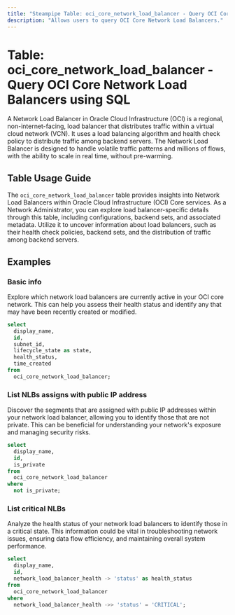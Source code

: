 ```yaml
---
title: "Steampipe Table: oci_core_network_load_balancer - Query OCI Core Network Load Balancers using SQL"
description: "Allows users to query OCI Core Network Load Balancers."
---
```


# Table: oci_core_network_load_balancer - Query OCI Core Network Load Balancers using SQL

A Network Load Balancer in Oracle Cloud Infrastructure (OCI) is a regional, non-internet-facing, load balancer that distributes traffic within a virtual cloud network (VCN). It uses a load balancing algorithm and health check policy to distribute traffic among backend servers. The Network Load Balancer is designed to handle volatile traffic patterns and millions of flows, with the ability to scale in real time, without pre-warming.

## Table Usage Guide

The `oci_core_network_load_balancer` table provides insights into Network Load Balancers within Oracle Cloud Infrastructure (OCI) Core services. As a Network Administrator, you can explore load balancer-specific details through this table, including configurations, backend sets, and associated metadata. Utilize it to uncover information about load balancers, such as their health check policies, backend sets, and the distribution of traffic among backend servers.

## Examples

### Basic info
Explore which network load balancers are currently active in your OCI core network. This can help you assess their health status and identify any that may have been recently created or modified.

```sql
select
  display_name,
  id,
  subnet_id,
  lifecycle_state as state,
  health_status,
  time_created
from
  oci_core_network_load_balancer;
```

### List NLBs assigns with public IP address
Discover the segments that are assigned with public IP addresses within your network load balancer, allowing you to identify those that are not private. This can be beneficial for understanding your network's exposure and managing security risks.

```sql
select
  display_name,
  id,
  is_private
from
  oci_core_network_load_balancer
where
  not is_private;
```

### List critical NLBs
Analyze the health status of your network load balancers to identify those in a critical state. This information could be vital in troubleshooting network issues, ensuring data flow efficiency, and maintaining overall system performance.

```sql
select
  display_name,
  id,
  network_load_balancer_health -> 'status' as health_status
from
  oci_core_network_load_balancer
where
  network_load_balancer_health ->> 'status' = 'CRITICAL';
```